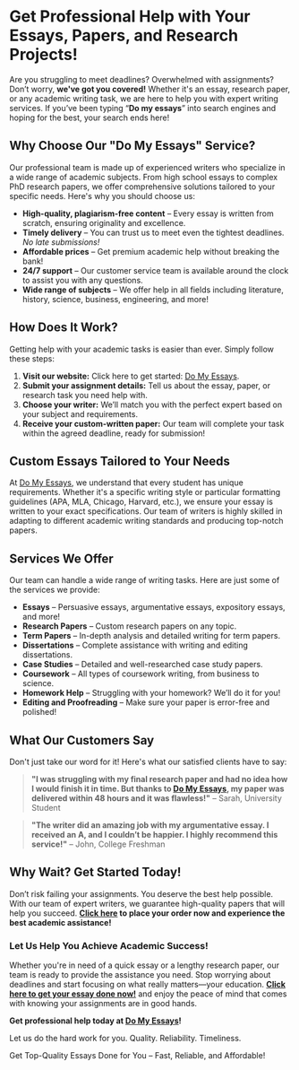 <h1>Get Professional Help with Your Essays, Papers, and Research Projects!</h1>

<p>Are you struggling to meet deadlines? Overwhelmed with assignments? Don’t worry, <strong>we've got you covered!</strong> Whether it's an essay, research paper, or any academic writing task, we are here to help you with expert writing services. If you’ve been typing “<strong>Do my essays</strong>” into search engines and hoping for the best, your search ends here!</p>

<h2>Why Choose Our "Do My Essays" Service?</h2>

<p>Our professional team is made up of experienced writers who specialize in a wide range of academic subjects. From high school essays to complex PhD research papers, we offer comprehensive solutions tailored to your specific needs. Here's why you should choose us:</p>

<ul>
  <li><strong>High-quality, plagiarism-free content</strong> – Every essay is written from scratch, ensuring originality and excellence.</li>
  <li><strong>Timely delivery</strong> – You can trust us to meet even the tightest deadlines. <em>No late submissions!</em></li>
  <li><strong>Affordable prices</strong> – Get premium academic help without breaking the bank!</li>
  <li><strong>24/7 support</strong> – Our customer service team is available around the clock to assist you with any questions.</li>
  <li><strong>Wide range of subjects</strong> – We offer help in all fields including literature, history, science, business, engineering, and more!</li>
</ul>

<h2>How Does It Work?</h2>

<p>Getting help with your academic tasks is easier than ever. Simply follow these steps:</p>

<ol>
  <li><strong>Visit our website:</strong> Click here to get started: <a href="https://tinyurl.com/topessay?keyword=do+my+essays" target="_blank">Do My Essays</a>.</li>
  <li><strong>Submit your assignment details:</strong> Tell us about the essay, paper, or research task you need help with.</li>
  <li><strong>Choose your writer:</strong> We’ll match you with the perfect expert based on your subject and requirements.</li>
  <li><strong>Receive your custom-written paper:</strong> Our team will complete your task within the agreed deadline, ready for submission!</li>
</ol>

<h2>Custom Essays Tailored to Your Needs</h2>

<p>At <a href="https://tinyurl.com/topessay?keyword=do+my+essays" target="_blank">Do My Essays</a>, we understand that every student has unique requirements. Whether it's a specific writing style or particular formatting guidelines (APA, MLA, Chicago, Harvard, etc.), we ensure your essay is written to your exact specifications. Our team of writers is highly skilled in adapting to different academic writing standards and producing top-notch papers.</p>

<h2>Services We Offer</h2>

<p>Our team can handle a wide range of writing tasks. Here are just some of the services we provide:</p>

<ul>
  <li><strong>Essays</strong> – Persuasive essays, argumentative essays, expository essays, and more!</li>
  <li><strong>Research Papers</strong> – Custom research papers on any topic.</li>
  <li><strong>Term Papers</strong> – In-depth analysis and detailed writing for term papers.</li>
  <li><strong>Dissertations</strong> – Complete assistance with writing and editing dissertations.</li>
  <li><strong>Case Studies</strong> – Detailed and well-researched case study papers.</li>
  <li><strong>Coursework</strong> – All types of coursework writing, from business to science.</li>
  <li><strong>Homework Help</strong> – Struggling with your homework? We’ll do it for you!</li>
  <li><strong>Editing and Proofreading</strong> – Make sure your paper is error-free and polished!</li>
</ul>

<h2>What Our Customers Say</h2>

<p>Don't just take our word for it! Here's what our satisfied clients have to say:</p>

<blockquote>
  <p><strong>"I was struggling with my final research paper and had no idea how I would finish it in time. But thanks to <a href="https://tinyurl.com/topessay?keyword=do+my+essays" target="_blank">Do My Essays</a>, my paper was delivered within 48 hours and it was flawless!"</strong> – Sarah, University Student</p>
</blockquote>

<blockquote>
  <p><strong>"The writer did an amazing job with my argumentative essay. I received an A, and I couldn’t be happier. I highly recommend this service!"</strong> – John, College Freshman</p>
</blockquote>

<h2>Why Wait? Get Started Today!</h2>

<p>Don’t risk failing your assignments. You deserve the best help possible. With our team of expert writers, we guarantee high-quality papers that will help you succeed. <strong><a href="https://tinyurl.com/topessay?keyword=do+my+essays" target="_blank">Click here</a> to place your order now and experience the best academic assistance!</strong></p>

<h3>Let Us Help You Achieve Academic Success!</h3>

<p>Whether you're in need of a quick essay or a lengthy research paper, our team is ready to provide the assistance you need. Stop worrying about deadlines and start focusing on what really matters—your education. <strong><a href="https://tinyurl.com/topessay?keyword=do+my+essays" target="_blank">Click here to get your essay done now!</a></strong> and enjoy the peace of mind that comes with knowing your assignments are in good hands.</p>

<p><strong>Get professional help today at <a href="https://tinyurl.com/topessay?keyword=do+my+essays" target="_blank">Do My Essays</a>!</strong></p>

<p>Let us do the hard work for you. Quality. Reliability. Timeliness.</p>
Get Top-Quality Essays Done for You – Fast, Reliable, and Affordable!
